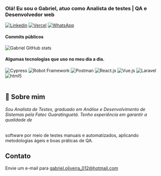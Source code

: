 ### Olá! Eu sou o Gabriel, atuo como Analista de testes | QA e Desenvolvedor web<br/>
[![Linkedin](https://img.shields.io/badge/LinkedIn-0077B5?style=for-the-badge&logo=linkedin&logoColor=white)](https://www.linkedin.com/in/gabriel-oliveira-silva1997/)
[![Vercel](https://img.shields.io/badge/Hosted%20on-Vercel-blue?style=for-the-badge&logo=vercel&logoColor=white)](https://gabriel-oliveira.vercel.app/)
[![WhatsApp](https://img.shields.io/badge/WhatsApp-25D366?style=for-the-badge&logo=whatsapp&logoColor=white)](https://wa.me/5512997068967?text=Ol%C3%A1%21+Tudo+bem+%3F)

#### Commits públicos
![Gabriel GitHub stats](https://github-readme-stats.vercel.app/api?username=Zokaaah&show_icons=true&theme=radical&count_private=true&include_all_commits=true)


#### Algumas tecnologias que uso no meu dia a dia.
<div style="display: inline_block">
<img align="center" alt="Cypress" src="https://img.shields.io/badge/Cypress-4ADE80?style=for-the-badge&logo=cypress&logoColor=17202C" />
<img align="center" alt="Robot Framework" src="https://img.shields.io/badge/Robot_Framework-000000?style=for-the-badge&logo=robot-framework&logoColor=white" />
<img align="center" alt="Postman" src="https://img.shields.io/badge/Postman-FF6C37?style=for-the-badge&logo=postman&logoColor=white" />
<img align="center" alt="React.js" src="https://img.shields.io/badge/React.js-f5f5f5?style=for-the-badge&logo=react&logoColor=61DAFB" />
<img align="center" alt="Vue.js" src="https://img.shields.io/badge/Vue.js-4FC08D?style=for-the-badge&logo=vuedotjs&logoColor=white" />
<img align="center" alt="Laravel" src="https://img.shields.io/badge/Laravel-FF2D20?style=for-the-badge&logo=laravel&logoColor=white" />
<img align="center" alt="html5" src=https://img.shields.io/badge/MySQL-005C84?style=for-the-badge&logo=mysql&logoColor=white/>

</div><br/>

## 🚀 Sobre mim
###### Sou Analista de Testes, graduado em Análise e Desenvolvimento de Sistemas pela Fatec Guaratinguetá. Tenho experiência em garantir a qualidade de 
software por meio de testes manuais e automatizados, aplicando metodologias ágeis e boas práticas de QA.
<br>
## Contato
Envie um e-mail para gabriel.oliveira_012@hotmail.com

